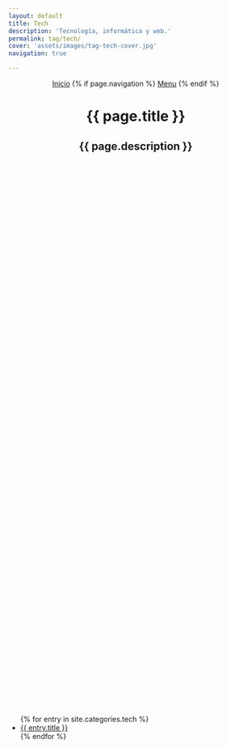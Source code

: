 ```yaml
---
layout: default
title: Tech
description: 'Tecnología, informática y web.'
permalink: tag/tech/
cover: 'assets/images/tag-tech-cover.jpg'
navigation: true

---
```


<header class="main-header {% if page.cover %}"
        style="height: 30vh;background-image: url(/{{ page.cover }}) {% else %}no-cover{% endif %}">
        <div class="post-bg-adjust"></div>
    <nav class="main-nav overlay clearfix">
        <a class="home-button icon-arrow-left" href="/" ><span class="word">Inicio</span></a>
        {% if page.navigation %}
            <a class="menu-button icon-menu" href="#"><span class="word">Menu</span></a>
        {% endif %}
    </nav>
    <div class="vertical">
        <div class="main-header-content inner">
            <h1 class="page-title">{{ page.title }}</h1>
            <h2 class="page-description">{{ page.description }}</h2>
        </div>
    </div>
</header>

<main id="content" class="content category-tag" role="main">
      <ul>
        {% for entry in site.categories.tech %}
            <article class="tutorial">
            <li><a href="/{{ entry.url | remove: '/' }}">{{ entry.title }}</a></li>
            </article>
        {% endfor %}
      </ul>
</main>
